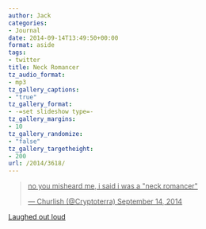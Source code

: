 ```yaml
---
author: Jack
categories:
- Journal
date: 2014-09-14T13:49:50+00:00
format: aside
tags:
- twitter
title: Neck Romancer
tz_audio_format:
- mp3
tz_gallery_captions:
- "true"
tz_gallery_format:
- -=set slideshow type=-
tz_gallery_margins:
- 10
tz_gallery_randomize:
- "false"
tz_gallery_targetheight:
- 200
url: /2014/3618/
---
```


<a href="https://baty.net/2014/3618/" rel="bookmark" title="Permalink to Neck Romancer">

<blockquote class="twitter-tweet" width="550">
  <p>
    no you misheard me, i said i was a "neck romancer"
  </p>
  
  <p>
    &mdash; Churlish (@Cryptoterra) September 14, 2014
  </p>
</blockquote>

<p>
</p>

<p>
  Laughed out loud
</p></a>
